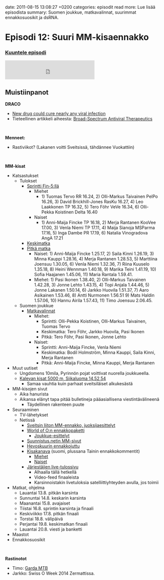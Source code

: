 date: 2011-08-15 13:08:27 +0200
categories: episodit
read more: Lue lis&auml;&auml; episodista
summary: Suomen joukkue, matkavalinnat, suurimmat ennakkosuosikit ja dsRNA.

#  Episodi 12: Suuri MM-kisaennakko

### [Kuuntele episodi](http://traffic.libsyn.com/raskaasti/episodi-12.mp3)

<script type="text/javascript" src="http://player.wizzard.tv/player/o/j/x/133545904492/config/k-a981f8b500e1d1de/uuid/root/height/240/width/480/episode/k-72053c868434a747.m4v"></script>

<iframe src="http://www.facebook.com/plugins/likebox.php?href=http%3A%2F%2Fwww.facebook.com%2Fpages%2FRaskaasti%2F164707666913459&amp;width=292&amp;colorscheme=dark&amp;show_faces=false&amp;stream=false&amp;header=false&amp;height=62" scrolling="no" frameborder="0" style="border:none; overflow:hidden; width:292px; height:62px;" allowTransparency="true">
</iframe>

  <h2>Muistiinpanot</h2>

  <p>
    <b>DRACO</b>
  </p>
  <ul>
    <li>
      <a href="http://web.mit.edu/newsoffice/2011/antiviral-0810.html%20">New drug could cure nearly any viral infection</a>
    </li>
    <li>Tieteellinen artikkeli aiheesta: <a href="http://www.plosone.org/article/info:doi/10.1371/journal.pone.0022572">Broad-Spectrum Antiviral Therapeutics</a>
    </li>
  </ul>
  <p>
    <br>
  </p>
  <p>
    <b>Menneet:</b>
  </p>
  <ul>
    <li>Rastiviikot? (Lakanen voitti Sveitsiss&auml;, t&auml;hd&auml;nnee Vuokattiin)
    </li>
  </ul>
  <p>
    <br>
  </p>
  <p>
    <b>MM-kisat&nbsp;</b>
  </p>
  <ul>
    <li>Katsastukset
    </li>
    <li style="list-style: none">
      <ul>
        <li>Tulokset
        </li>
        <li style="list-style: none">
          <ul>
            <li>
              <a href="http://www.suunnistusliitto.fi/SSL/sslwww.nsf/sp?open&amp;cid=Huippu&amp;screen=newsscreen&amp;newsid=content5B4FE1">Sprintti Fin-5:ll&auml;</a>
            </li>
            <li style="list-style: none">
              <ul>
                <li>Miehet
                </li>
                <li style="list-style: none">
                  <ul>
                    <li>1) Tuomas Tervo RR 16.24, 2) Olli-Markus Taivainen PelPo 16.26, 3) David Brickhill-Jones RasKu 16.27, 4) Leo Laakkonen TP 16.32, 5) Tero F&ouml;hr VeVe 16.34, 6) Olli-Pekka Koistinen Delta 16.40
                    </li>
                  </ul>
                </li>
                <li>Naiset
                </li>
                <li style="list-style: none">
                  <ul>
                    <li>1) Anni-Maija Fincke TP 16.18, 2) Merja Rantanen KooVee 17.00, 3) Venla Niemi TP 17.11, 4) Maija Sianoja MSParma 17.16, 5) Inga Dambe PR 17.19, 6) Natalia Vinogradova AngA 17.21
                    </li>
                  </ul>
                </li>
              </ul>
            </li>
            <li>
              <a href="http://www.suunnistusliitto.fi/SSL/sslwww.nsf/sp?open&amp;cid=kisakanava2011&amp;screen=newsscreen&amp;newsid=content4B4F5B">Keskimatka</a>
            </li>
            <li>
              <a href="http://www.suunnistusliitto.fi/SSL/sslwww.nsf/sp?open&amp;cid=kisakanava2011&amp;screen=newsscreen&amp;newsid=content517608">Pitk&auml; matka</a>
            </li>
            <li style="list-style: none">
              <ul>
                <li>Naiset: 1) Anni-Maija Fincke 1.25.17, 2) Saila Kinni 1.26.19, 3) Minna Kauppi 1.28.16, 4) Merja Rantanen 1.28.53, 5) Marttiina Joensuu 1.30.05, 6) Venla Niemi 1.32.36, 7) Riina Kuuselo 1.35.18, 8) Heini Wennman 1.40.18, 9) Marika Teini 1.41.19, 10) Sofia Haajanen 1.45.06, 11) Maria Rantala 1.59.41.
                </li>
                <li>Miehet: 1) Pasi Ikonen 1.38.40, 2) Olli-Markus Taivainen 1.42.28, 3) Jonne Lehto 1.43.15, 4) Topi Anjala 1.44.46, 5) Jonne Lakanen 1.50.14, 6) Jarkko Huovila 1.51.37, 7) Aaro Asikainen 1.53.46, 8) Antti Nurmonen 1.56.51 9) Mats Haldin 1.57.06, 10) Hannu Airila 1.57.43, 11) Timo Joensuu 2.06.45.
                </li>
              </ul>
            </li>
          </ul>
        </li>
        <li>Suomen joukkue
        </li>
        <li style="list-style: none">
          <ul>
            <li>
              <a href="http://www.ssl.fi/SSL/sslwww.nsf/sp?open&amp;cid=Media&amp;screen=newsscreen&amp;newsid=content25AEEE">Matkavalinnat</a>
            </li>
            <li style="list-style: none">
              <ul>
                <li>Miehet:&nbsp;
                </li>
                <li style="list-style: none">
                  <ul>
                    <li>Sprintti: Olli-Pekka Koistinen, Olli-Markus Taivainen, Tuomas Tervo
                    </li>
                    <li>Keskimatka: Tero F&ouml;hr, Jarkko Huovila, Pasi Ikonen
                    </li>
                    <li>Pitk&auml;: Tero F&ouml;hr, Pasi Ikonen, Jonne Lehto
                    </li>
                  </ul>
                </li>
                <li>Naiset:
                </li>
                <li style="list-style: none">
                  <ul>
                    <li>Sprintti: Anni-Maija Fincke, Venla Niemi
                    </li>
                    <li>Keskimatka: Bodil Holmstr&ouml;m, Minna Kauppi, Saila Kinni, Merja Rantanen
                    </li>
                    <li>Pitk&auml;: Anni-Maija Fincke, Minna Kauppi, Merja Rantanen
                    </li>
                  </ul>
                </li>
              </ul>
            </li>
          </ul>
        </li>
      </ul>
    </li>
    <li>Muut uutiset
    </li>
    <li style="list-style: none">
      <ul>
        <li>Ungdomens 10mila, Pyrinn&ouml;n pojat voittivat nuorella joukkueella.
        </li>
        <li>
          <a href="http://live.time4results.com/yu/2011/kalevankisat/15-1-r.html">Kalevan kisat 5000 m, Siikaluoma 14.52,54</a>
        </li>
        <li style="list-style: none">
          <ul>
            <li>Samaa vauhtia kuin parhaat sveitsil&auml;iset alkukes&auml;st&auml;
            </li>
          </ul>
        </li>
      </ul>
    </li>
    <li>MM-kisojen sivut
    </li>
    <li style="list-style: none">
      <ul>
        <li>Aika hanurista
        </li>
        <li>Aikansa el&auml;nyt tapa pit&auml;&auml; bulletineja p&auml;&auml;asiallisena viestint&auml;v&auml;lineen&auml;
        </li>
        <li style="list-style: none">
          <ul>
            <li>T&auml;ydellinen rakenteen puute
            </li>
          </ul>
        </li>
      </ul>
    </li>
    <li>Seuraaminen
    </li>
    <li style="list-style: none">
      <ul>
        <li>TV-l&auml;hetykset
        </li>
        <li>Netiss&auml;
        </li>
        <li style="list-style: none">
          <ul>
            <li>
              <a href="http://www.swiss-orienteering.ch/index.php?option=com_content&amp;task=view&amp;id=1410&amp;Itemid=163">Sveitsin liiton MM-ennakko, juoksijaesittelyt</a>
            </li>
            <li>
              <a href="http://news.worldofo.com/2011/08/05/woc-2011-france-early-preview/">World of O:n ennakkopaketti</a>
            </li>
            <li style="list-style: none">
              <ul>
                <li>
                  <a href="http://runners.worldofo.com/woc2011.html">Joukkue-esittelyt</a>
                </li>
              </ul>
            </li>
            <li>
              <a href="http://www.suunnistus.net/G2/code/apps/woc_all/">Suunnistus.netin MM-sivut</a>
            </li>
            <li>
              <a href="http://www.hevoskuuri.fi/suunnistus/1019-ranskan-mm-kisat-kaeynnistyvaet-viikonloppuna">Hevoskuurin ennakkojuttu</a>
            </li>
            <li>
              <a href="http://www.suunnistusliitto.fi/SSL/sslwww.nsf/sp?open&amp;cid=kisakanava2011">Kisakanava</a> (suomi, plussana Tainin ennakkokommentit)
            </li>
            <li style="list-style: none">
              <ul>
                <li>
                  <a href="http://www.suunnistusliitto.fi/SSL/sslwww.nsf/sp?open&amp;cid=content381F2A&amp;treecomponent2nf=2010/Navi/Kisakanava2011/content3799AC/content381F2A&amp;treecomponent2nfa=o">Miehet</a>
                </li>
                <li>
                  <a href="http://www.suunnistusliitto.fi/SSL/sslwww.nsf/sp2?open&amp;cid=content382BC4&amp;treecomponent2nf=2010/Navi/Kisakanava2011/content3799AC/content382BC4&amp;treecomponent2nfa=o">Naiset</a>
                </li>
              </ul>
            </li>
            <li>
              <a href="http://live.woc2011.fr/">J&auml;rjest&auml;jien live-tulossivu</a>
            </li>
            <li style="list-style: none">
              <ul>
                <li>Alhaalla t&auml;ll&auml; hetkell&auml;
                </li>
                <li>Video-feed finaaleista
                </li>
                <li>Karsinnoistakin livetuloksia satelliittiyhteyden avulla, jos toimii
                </li>
              </ul>
            </li>
          </ul>
        </li>
      </ul>
    </li>
    <li>Matkat, ohjelma
    </li>
    <li style="list-style: none">
      <ul>
        <li>Lauantai 13.8. pitk&auml;n karsinta
        </li>
        <li>Sunnuntai 14.8. keskarin karsinta
        </li>
        <li>Maanantai 15.8. avajaiset
        </li>
        <li>Tiistai 16.8. sprintin karsinta ja finaali
        </li>
        <li>Keskiviikko 17.8. pitk&auml;n finaali
        </li>
        <li>Torstai 18.8. v&auml;lip&auml;iv&auml;
        </li>
        <li>Perjantai 19.8. keskimatkan finaali
        </li>
        <li>Lauantai 20.8. viesti ja banketti
        </li>
      </ul>
    </li>
    <li>Maastot
    </li>
    <li>Ennakkosuosikit
    </li>
  </ul>
  <p>
    <br>
  </p>
  <p>
    <b>Rastinotot</b>
  </p>
  <ul>
    <li>Timo: <a href="http://www.gardamtb.com">Garda MTB</a>
    </li>
    <li>Jarkko: Swiss O Week 2014 Zermattissa.
    </li>
  </ul>
